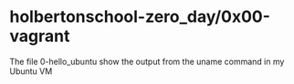 # holbertonschool-zero_day/0x00-vagrant

The file 0-hello_ubuntu show the output from the uname command
in my Ubuntu VM